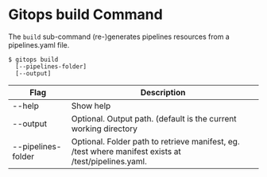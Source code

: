 # Gitops build Command

The `build` sub-command (re-)generates pipelines resources from a pipelines.yaml file.

```shell
$ gitops build
  [--pipelines-folder]
  [--output]
```

| Flag                    | Description |
| ----------------------- | ----------- |
| --help                  | Show help|
| --output                | Optional.  Output path.  (default is the current working directory|
| --pipelines-folder | Optional.  Folder path to retrieve manifest, eg. /test where manifest exists at /test/pipelines.yaml. |

